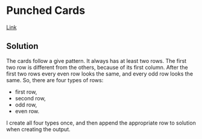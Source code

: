 # Punched Cards

[Link](https://codingcompetitions.withgoogle.com/codejam/round/0000000000876ff1/0000000000a4621b)

## Solution

The cards follow a give pattern. 
It always has at least two rows. 
The first two row is different from the others, because of its first column. 
After the first two rows every even row looks  the same, and every odd row looks the same.
So, there are four types of rows:
+ first row, 
+ second row, 
+ odd row, 
+ even row.

I create all four types once, and then append the appropriate row to solution when creating the output. 